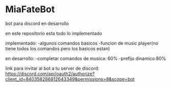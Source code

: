 # MiaFateBot
bot para discord en desarrollo

en este repositorio esta todo lo implementado

implementado:
-algunos comandos basicos
-funcion de music player(no tiene todos los comandos pero los basicos estan)

en desarrollo:
-completar comandos de musica: 60%
-prefijo dinamico:80%


link para invitar al bot a tu server de discord:
https://discord.com/api/oauth2/authorize?client_id=840358286812643349&permissions=8&scope=bot
